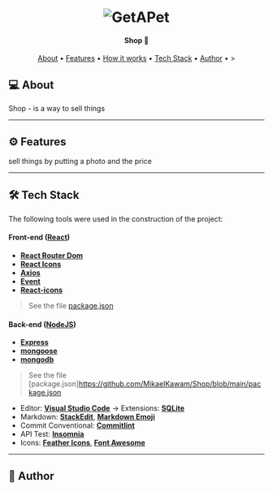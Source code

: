 
</p>
<h1 align="center">
    <img alt="GetAPet" title="#Get a Pet" src="./frontend/src/assets/img/logo.png" />
</h1>

<h4 align="center"> 
	Shop 🛒 
</h4>

<p align="center">
 <a href="#about">About</a> •
 <a href="#features">Features</a> •
 <a href="#how-it-works">How it works</a> • 
 <a href="#tech-stack">Tech Stack</a> • 
 <a href="#author">Author</a> • 
>
</p>

## 💻 About

Shop - is a way to sell things


---

## ⚙️ Features
sell things by putting a photo and the price




---

## 🛠 Tech Stack

The following tools were used in the construction of the project:

#### **Front-end** ([React](https://reactjs.org/))

- **[React Router Dom](https://github.com/ReactTraining/react-router/tree/master/packages/react-router-dom)**
- **[React Icons](https://react-icons.github.io/react-icons/)**
- **[Axios](https://github.com/axios/axios)**
- **[Event](https://github.com/browserify/events#readme)**
- **[React-icons](https://react-icons.github.io/react-icons/)**

> See the file [package.json](https://github.com/BrunoColpani/Get_A_Pet/blob/main/front/package.json)
#### [](https://github.com/tgmarinho/Ecoleta#server-nodejs--typescript)**Back-end** ([NodeJS](https://nodejs.org/en/))

- **[Express](https://expressjs.com/)**
- **[mongoose](https://mongoosejs.com/)**
- **[mongodb](https://mongodb.com/)**

> See the file [package.json]https://github.com/MikaelKawam/Shop/blob/main/package.json

- Editor: **[Visual Studio Code](https://code.visualstudio.com/)** → Extensions: **[SQLite](https://marketplace.visualstudio.com/items?itemName=alexcvzz.vscode-sqlite)**
- Markdown: **[StackEdit](https://stackedit.io/)**, **[Markdown Emoji](https://gist.github.com/rxaviers/7360908)**
- Commit Conventional: **[Commitlint](https://github.com/conventional-changelog/commitlint)**
- API Test: **[Insomnia](https://insomnia.rest/)**
- Icons: **[Feather Icons](https://feathericons.com/)**, **[Font Awesome](https://fontawesome.com/)**

---

## 🦸 Author

<a href="https://www.linkedin.com/in/mikaeldev/">
